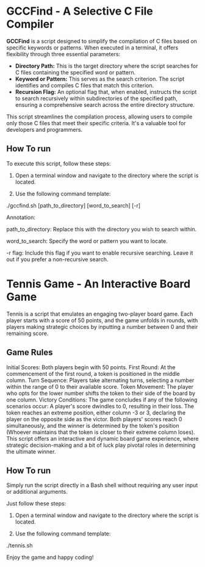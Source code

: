 # GCCFind - A Selective C File Compiler

**GCCFind** is a script designed to simplify the compilation of C files based on specific keywords or patterns. When executed in a terminal, it offers flexibility through three essential parameters:

- **Directory Path:** This is the target directory where the script searches for C files containing the specified word or pattern.
- **Keyword or Pattern:** This serves as the search criterion. The script identifies and compiles C files that match this criterion.
- **Recursion Flag:** An optional flag that, when enabled, instructs the script to search recursively within subdirectories of the specified path, ensuring a comprehensive search across the entire directory structure.

This script streamlines the compilation process, allowing users to compile only those C files that meet their specific criteria. It's a valuable tool for developers and programmers.

## How To run

To execute this script, follow these steps:

1. Open a terminal window and navigate to the directory where the script is located.

2. Use the following command template:

./gccfind.sh [path_to_directory] [word_to_search] [-r]

Annotation:

path_to_directory: Replace this with the directory you wish to search within.

word_to_search: Specify the word or pattern you want to locate.

-r flag: Include this flag if you want to enable recursive searching. Leave it out if you prefer a non-recursive search.

# Tennis Game - An Interactive Board Game
Tennis is a script that emulates an engaging two-player board game. Each player starts with a score of 50 points, and the game unfolds in rounds, with players making strategic choices by inputting a number between 0 and their remaining score.

## Game Rules
Initial Scores: Both players begin with 50 points.
First Round: At the commencement of the first round, a token is positioned in the middle column.
Turn Sequence: Players take alternating turns, selecting a number within the range of 0 to their available score.
Token Movement: The player who opts for the lower number shifts the token to their side of the board by one column.
Victory Conditions: The game concludes if any of the following scenarios occur:
A player's score dwindles to 0, resulting in their loss.
The token reaches an extreme position, either column -3 or 3, declaring the player on the opposite side as the victor.
Both players' scores reach 0 simultaneously, and the winner is determined by the token's position (Whoever maintains that the token is closer to their extreme column loses).
This script offers an interactive and dynamic board game experience, where strategic decision-making and a bit of luck play pivotal roles in determining the ultimate winner.

## How To run

Simply run the script directly in a Bash shell without requiring any user input or additional arguments.

Just follow these steps:

1. Open a terminal window and navigate to the directory where the script is located.

2. Use the following command template:

./tennis.sh

Enjoy the game and happy coding!
